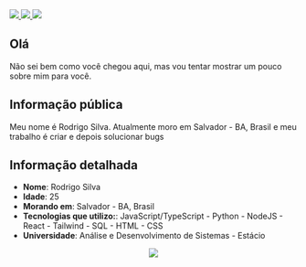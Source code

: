 <div>
    <a target='_blank' href="https://twitch.tv/rdgxdd">
        <img src="https://img.shields.io/badge/Twitch-9146FF?style=for-the-badge&logo=twitch&logoColor=white">
    </a>
    <a target='_blank' href="https://twitter.com/rdGxd">
        <img src="https://img.shields.io/badge/Twitter-1DA1F2?style=for-the-badge&logo=twitter&logoColor=white">
    </a>
    <a target='_blank' href="https://www.linkedin.com/in/rdgxd/">
        <img src="https://img.shields.io/badge/LinkedIn-0077B5?style=for-the-badge&logo=linkedin&logoColor=white">
    </a>
</div>

## Olá

Não sei bem como você chegou aqui, mas vou tentar mostrar um pouco sobre mim para você.

## Informação pública

Meu nome é Rodrigo Silva. Atualmente moro em Salvador - BA, Brasil e meu trabalho é criar e depois solucionar bugs

## Informação detalhada

* **Nome**: Rodrigo Silva
* **Idade**: 25
* **Morando em**: Salvador - BA, Brasil
* **Tecnologias que utilizo:**: JavaScript/TypeScript - Python - NodeJS - React - Tailwind - SQL - HTML - CSS
* **Universidade**: Análise e Desenvolvimento de Sistemas - Estácio

<p align="center">
  <a href="https://github.com/Cyytrus">
    <img align="center" src="https://github-readme-stats.vercel.app/api/top-langs/?username=rdGxd&theme=tokyonight&hide_langs_below=1" />
  </a>
</p>
